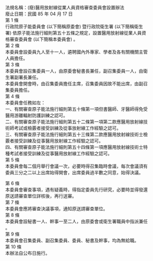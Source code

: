 法規名稱：(廢)醫用放射線從業人員資格審查委員會設置辦法  
廢止日期：民國 85 年 04 月 17 日  
第 1 條  
行政院原子能委員會 (以下簡稱原委會) 暨行政院衛生署 (以下簡稱衛生  
署) 依原子能法施行細則第五十五條之規定，設置醫用放射線從業人員資  
格審查委員會 (以下簡稱本委員會) 。  
第 2 條  
本委員會設委員九人至十一人，遴聘國內外專家、學者及各有關機關主管  
人員擔任。  
第 3 條  
本委員會設召集委員一人，由原委會秘書長兼任，副召集委員一人，由衛  
生署副署長兼任。  
本委員會開會時，由召集委員擔任主席，召集委員因故不能出席，由副召  
集委員擔任。  
第 4 條  
本委員會任務如左：  
一、有關審查原子能法施行細則第五十條第一項但書醫師、牙醫師得免受  
醫用游離輻射防護訓練之認可。  
二、有關審查原子能法施行細則第五十二條第一項第二款應醫用放射線技  
術師考試或檢覈者接受訓練及從事放射線工作經驗之認可。  
三、有關審查原子能法施行細則第五十三條第二款應醫用放射線技術士檢  
覈者接受訓練及從事醫用放射線工作經驗之認可。  
四、有關審查原子能法施行細則第五十四條第一項應醫用放射線技術士特  
種考試者接受訓練及從事醫用放射線工作經驗之認可。  
第 5 條  
本委員會每二個月舉行會議一次，必要時得召集臨時會議，每次會議須有  
委員三分之二以上出席始得開會，出席委員過半數之同意，始得決議。  


第 6 條  
本委員會審查事項，遇有疑義時，得指定委員先行研究，必要時並得發還  
原送請審查單位詳核後，再行送審。  
第 7 條  
本委員會應將審查決議事項，通知原送請審查單位。  
第 8 條  
本委員會設秘書一人、幹事一至二人，由原委會或衛生署職員中指派兼任  
。  
第 9 條  
本委員會召集委員、副召集委員、委員、秘書及幹事，均為無給職。  
第 10 條  
本辦法自公布日施行。  


